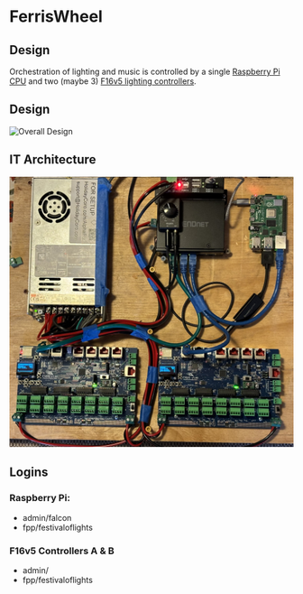# FerrisWheel

## Design

Orchestration of lighting and music is controlled by a single [Raspberry Pi CPU](https://www.raspberrypi.com/products/raspberry-pi-4-model-b/) and two (maybe 3) [F16v5 lighting controllers](https://pixelcontroller.com/store/featured/88-f16v5.html). 

## Design

![Overall Design](images/Ferris_Wheel_IT_Architecture.png)

## IT Architecture

![Brain Components](images/Ferris_Wheel_Brain.jpeg)

## Logins

### Raspberry Pi:

- admin/falcon
- fpp/festivaloflights

### F16v5 Controllers A & B

- admin/
- fpp/festivaloflights
